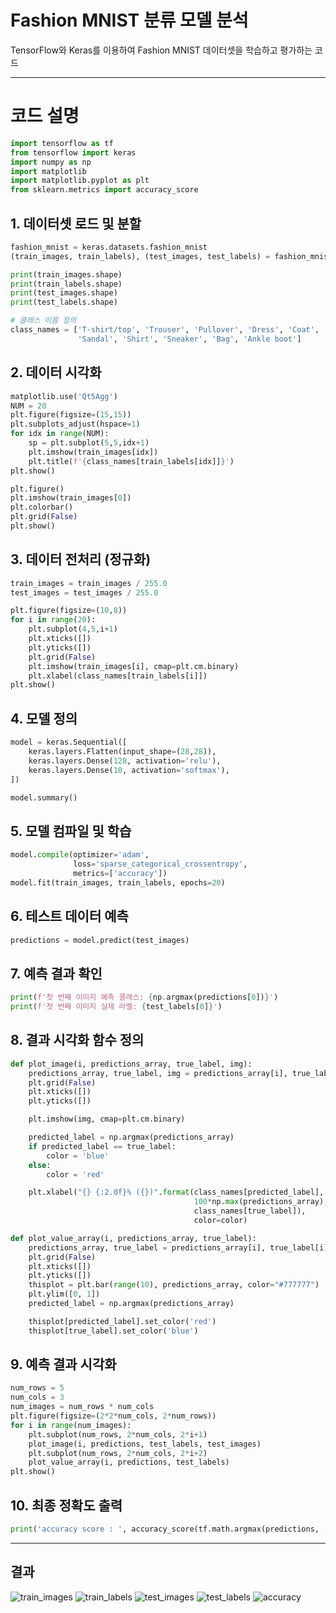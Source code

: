# Fashion MNIST 분류 모델 분석

TensorFlow와 Keras를 이용하여 Fashion MNIST 데이터셋을 학습하고 평가하는 코드

---

# 코드 설명

```python
import tensorflow as tf
from tensorflow import keras
import numpy as np
import matplotlib
import matplotlib.pyplot as plt
from sklearn.metrics import accuracy_score
```
## 1. 데이터셋 로드 및 분할
```python
fashion_mnist = keras.datasets.fashion_mnist
(train_images, train_labels), (test_images, test_labels) = fashion_mnist.load_data()

print(train_images.shape)
print(train_labels.shape)
print(test_images.shape)
print(test_labels.shape)

# 클래스 이름 정의
class_names = ['T-shirt/top', 'Trouser', 'Pullover', 'Dress', 'Coat',
               'Sandal', 'Shirt', 'Sneaker', 'Bag', 'Ankle boot']
```
## 2. 데이터 시각화
```python
matplotlib.use('Qt5Agg')
NUM = 20
plt.figure(figsize=(15,15))
plt.subplots_adjust(hspace=1)
for idx in range(NUM):
    sp = plt.subplot(5,5,idx+1)
    plt.imshow(train_images[idx])
    plt.title(f'{class_names[train_labels[idx]]}')
plt.show()

plt.figure()
plt.imshow(train_images[0])
plt.colorbar()
plt.grid(False)
plt.show()
```
## 3. 데이터 전처리 (정규화)
```python
train_images = train_images / 255.0
test_images = test_images / 255.0

plt.figure(figsize=(10,8))
for i in range(20):
    plt.subplot(4,5,i+1)
    plt.xticks([])
    plt.yticks([])
    plt.grid(False)
    plt.imshow(train_images[i], cmap=plt.cm.binary)
    plt.xlabel(class_names[train_labels[i]])
plt.show()
```
## 4. 모델 정의
```python
model = keras.Sequential([
    keras.layers.Flatten(input_shape=(28,28)),
    keras.layers.Dense(128, activation='relu'),
    keras.layers.Dense(10, activation='softmax'),
])

model.summary()
```
## 5. 모델 컴파일 및 학습
```python
model.compile(optimizer='adam',
              loss='sparse_categorical_crossentropy',
              metrics=['accuracy'])
model.fit(train_images, train_labels, epochs=20)
```
## 6. 테스트 데이터 예측
```python
predictions = model.predict(test_images)
```
## 7. 예측 결과 확인
```python
print(f'첫 번째 이미지 예측 클래스: {np.argmax(predictions[0])}')
print(f'첫 번째 이미지 실제 라벨: {test_labels[0]}')
```
## 8. 결과 시각화 함수 정의
```python
def plot_image(i, predictions_array, true_label, img):
    predictions_array, true_label, img = predictions_array[i], true_label[i], img[i]
    plt.grid(False)
    plt.xticks([])
    plt.yticks([])

    plt.imshow(img, cmap=plt.cm.binary)

    predicted_label = np.argmax(predictions_array)
    if predicted_label == true_label:
        color = 'blue'
    else:
        color = 'red'

    plt.xlabel("{} {:2.0f}% ({})".format(class_names[predicted_label],
                                         100*np.max(predictions_array),
                                         class_names[true_label]),
                                         color=color)

def plot_value_array(i, predictions_array, true_label):
    predictions_array, true_label = predictions_array[i], true_label[i]
    plt.grid(False)
    plt.xticks([])
    plt.yticks([])
    thisplot = plt.bar(range(10), predictions_array, color="#777777")
    plt.ylim([0, 1])
    predicted_label = np.argmax(predictions_array)

    thisplot[predicted_label].set_color('red')
    thisplot[true_label].set_color('blue')
```
## 9. 예측 결과 시각화
```python
num_rows = 5
num_cols = 3
num_images = num_rows * num_cols
plt.figure(figsize=(2*2*num_cols, 2*num_rows))
for i in range(num_images):
    plt.subplot(num_rows, 2*num_cols, 2*i+1)
    plot_image(i, predictions, test_labels, test_images)
    plt.subplot(num_rows, 2*num_cols, 2*i+2)
    plot_value_array(i, predictions, test_labels)
plt.show()
```
## 10. 최종 정확도 출력
```python
print('accuracy score : ', accuracy_score(tf.math.argmax(predictions, -1), test_labels))
```
---

## 결과
![train_images](./images/250626_train_images.png)
![train_labels](./images/250626_train_labels.png)
![test_images](./images/250626_test_images.png)
![test_labels](./images/250626_test_labels.png)
![accuracy](./images/250626_accuracy.png)
